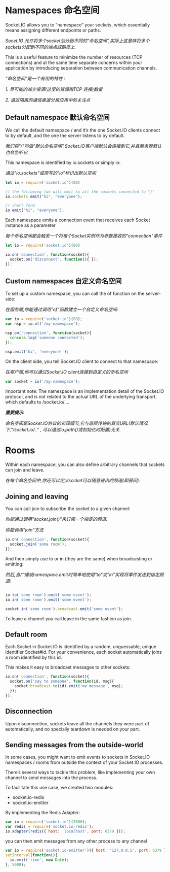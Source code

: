 # Namespaces 命名空间

Socket.IO allows you to “namespace” your sockets, which essentially means assigning different endpoints or paths.

_Socet.IO 允许将多个socket划分到不同的"命名空间",实际上这意味将多个sockets分配到不同的端点或路径上._

This is a useful feature to minimize the number of resources (TCP connections) and at the same time separate concerns within your application by introducing separation between communication channels.

_"命名空间"是一个有用的特性 :_

_1. 尽可能的减少资源(这里的资源指TCP 连接)数量_

_2. 通过隔离的通信渠道分离应用中的关注点_



## Default namespace 默认命名空间
We call the default namespace / and it’s the one Socket.IO clients connect to by default, and the one the server listens to by default.

_我们将"/"叫做"默认命名空间".Socket.IO客户端默认会连接到它,并且服务器默认也会监听它._

This namespace is identified by io.sockets or simply io:

_通过"io.sockets"或简写的"io"标识出默认空间_

```javascript
let io = require('socket.io')(80)

// the following two will emit to all the sockets connected to "/"
io.sockets.emit("hi", "everyone");

// short form
io.emit("hi", "everyone"); 
```

Each namespace emits a connection event that receives each Socket instance as a parameter

_每个命名空间都会触发一个将每个Socket实例作为参数接收的"connection"事件_

```javascript
let io = require('socket.io')(80)

io.on('connection', function(socket){
  socket.on('disconnect', function(){ });
});
```


## Custom namespaces 自定义命名空间
To set up a custom namespace, you can call the of function on the server-side:

_在服务端,你能通过调用"of"函数建立一个自定义命名空间:_

```javascript
var io = require('socket-io')(80);
var nsp = io.of('/my-namespace');

nsp.on('connection', function(socket){
  console.log('someone connected');
});

nsp.emit('hi', 'everyone!');
```

On the client side, you tell Socket.IO client to connect to that namespace:

_在客户端,你可以通过Socket.IO client连接到自定义的命名空间_

```javascript
var socket = io('/my-namespace');
```

Important note: The namespace is an implementation detail of the Socket.IO protocol, and is not related to the actual URL of the underlying transport, which defaults to /socket.io/….

_**重要提示:**_

_命名空间是Socket.IO协议的实现细节,它与底层传输的真实URL(默认情况下,"/socket.io/.." , 可以通过io.path()或初始化时配置)无关._



# Rooms
Within each namespace, you can also define arbitrary channels that sockets can join and leave.

_在每个命名空间中,你还可以定义socket可以随意进出的频道(即房间)._


## Joining and leaving
You can call join to subscribe the socket to a given channel:

_你能通过调用"socket.join()"来订阅一个指定的频道:_

_你能调用"join"方法_

```javascript
io.on('connection', function(socket){
  socket.join('some room');
});
```

And then simply use to or in (they are the same) when broadcasting or emitting:

_然后,当广播或namespace.emit时简单地使用"to"或"in"实现将事件发送到指定频道:_

```javascript

io.to('some room').emit('some event');
io.in('some room').emit('some event');

socket.in('some room').broadcast.emit('some event');

```

To leave a channel you call leave in the same fashion as join.



## Default room
Each Socket in Socket.IO is identified by a random, unguessable, unique identifier Socket#id. For your convenience, each socket automatically joins a room identified by this id.

This makes it easy to broadcast messages to other sockets:

```javascript
io.on('connection', function(socket){
  socket.on('say to someone', function(id, msg){
    socket.broadcast.to(id).emit('my message', msg);
  });
});
```


## Disconnection
Upon disconnection, sockets leave all the channels they were part of automatically, and no specially teardown is needed on your part.


## Sending messages from the outside-world
In some cases, you might want to emit events to sockets in Socket.IO namespaces / rooms from outside the context of your Socket.IO processes.

There’s several ways to tackle this problem, like implementing your own channel to send messages into the process.

To facilitate this use case, we created two modules:
* socket.io-redis
* socket.io-emitter

By implementing the Redis Adapter:

```javascript
var io = require('socket.io')(3000);
var redis = require('socket.io-redis');
io.adapter(redis({ host: 'localhost', port: 6379 }));
```

you can then emit messages from any other process to any channel

```javascript
var io = require('socket.io-emitter')({ host: '127.0.0.1', port: 6379 });
setInterval(function(){
  io.emit('time', new Date);
}, 5000);
```